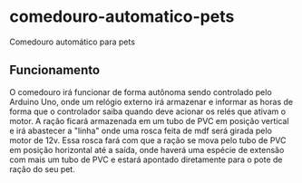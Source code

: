 # comedouro-automatico-pets
Comedouro automático para pets

## Funcionamento

O comedouro irá funcionar de forma autônoma sendo controlado pelo Arduino Uno, onde um relógio externo irá armazenar e informar as horas de forma que o controlador saiba quando deve acionar os relés que ativam o motor. A ração ficará armazenada em um tubo de PVC em posição vertical e irá abastecer a "linha" onde uma rosca feita de mdf será girada pelo motor de 12v. Essa rosca fará com que a ração se mova pelo tubo de PVC em posição horizontal até a saída, onde haverá uma espécie de extensão com mais um tubo de PVC e estará apontado diretamente para o pote de ração do seu pet.
